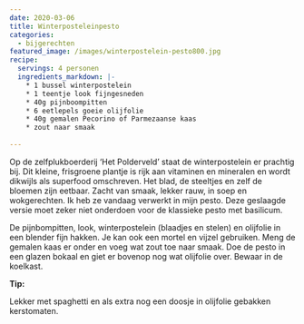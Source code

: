 ```yaml
---
date: 2020-03-06
title: Winterposteleinpesto
categories:
  - bijgerechten
featured_image: /images/winterpostelein-pesto800.jpg
recipe:
  servings: 4 personen
  ingredients_markdown: |-
    * 1 bussel winterpostelein
    * 1 teentje look fijngesneden
    * 40g pijnboompitten
    * 6 eetlepels goeie olijfolie
    * 40g gemalen Pecorino of Parmezaanse kaas
    * zout naar smaak   
---
```

Op de zelfplukboerderij ‘Het Polderveld’ staat de winterpostelein er prachtig bij.
Dit kleine, frisgroene plantje is rijk aan vitaminen en mineralen en wordt dikwijls als superfood omschreven.
Het blad, de steeltjes en zelf de bloemen zijn eetbaar.
Zacht van smaak, lekker rauw, in soep en wokgerechten.
Ik heb ze vandaag verwerkt in mijn pesto.
Deze geslaagde versie moet zeker niet onderdoen voor de klassieke pesto met basilicum.

<!--more-->

De pijnbompitten, look, winterpostelein (blaadjes en stelen) en olijfolie in een blender fijn hakken. Je kan ook een mortel en vijzel gebruiken.
Meng de gemalen kaas er onder en voeg wat zout toe naar smaak.
Doe de pesto in een glazen bokaal en giet er bovenop nog wat olijfolie over.
Bewaar in de koelkast.


<b>Tip: </b>

Lekker met spaghetti en als extra nog een doosje in olijfolie gebakken kerstomaten.

